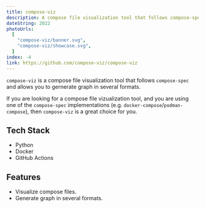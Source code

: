 ```yaml
---
title: compose-viz
description: A compose file visualization tool that follows compose-spec.
dateString: 2022
photoUrls:
  [
    "compose-viz/banner.svg",
    "compose-viz/showcase.svg",
  ]
index: -4
link: https://github.com/compose-viz/compose-viz
---
```


`compose-viz` is a compose file visualization tool that follows `compose-spec` and allows you to gernerate graph in several formats.

If you are looking for a compose file vizualization tool, and you are using one of the `compose-spec` implementations (e.g. `docker-compose`/`podman-compose`), then `compose-viz` is a great choice for you.

## Tech Stack

- Python
- Docker
- GitHub Actions

## Features

- Visualize compose files.
- Generate graph in several formats.

